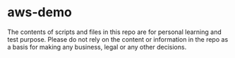 # aws-demo

The contents of scripts and files in this repo are for personal learning and test purpose. Please do not rely on the content or information in the repo as a basis for making any business, legal or any other decisions. 
